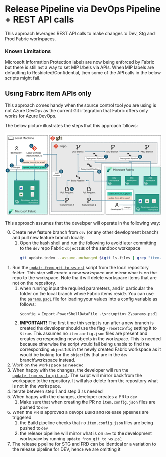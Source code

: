 # Release Pipeline via DevOps Pipeline + REST API calls

This approach leverages REST API calls to make changes to Dev, Stg and Prod Fabric workspaces.

### Known Limitations

Microsoft Information Protection labels are now being enforced by Fabric but there is still not a way to set MIP labels via APIs. When MIP labels are defaulting to Restricted/Confidential, then some of the API calls in the below scripts might fail.


## Using Fabric Item APIs only

This approach comes handy when the source control tool you are using is not Azure DevOps as the 
current Git integration that Fabric offers only works for Azure DevOps.

The below picture illustrates the steps that this approach follows:

![Fabric CI/CD Architecture](../../images/Option2.png)

This approach assumes that the developer will operate in the following way:

0. Create new feature branch from `dev` (or any other development branch) and pull new feature 
branch locally.
    1. Open the bash shell and run the following to avoid later committing to the `dev` repo Fabric `objectId`s of the sandbox workspace
        ```sh
        git update-index --assume-unchanged $(git ls-files | grep "item.config.json" | tr '\n' ' ')
        ```
1. Run the [`update_from_git_to_ws.ps1`](../../src/option_2/update_from_git_to_ws.ps1) script from the local repository folder. This step will 
create a new workspace and mirror what is on the repo to the workspace. Note tha it will delete workspace
 items that are not on the repository. 
    1. when running input the required parameters, and in particular the folder on the local branch 
    where Fabric items reside. You can use the [`params.psd1`](../../src/option_2/params.psd1) file for loading your values into a config variable as follows:
        ```pwsh
        $config = Import-PowerShellDataFile .\src\option_2\params.psd1
        ```
    2. **IMPORTANT!** The first time this script is run after a new branch is created the developer 
    should use the flag `-resetConfig` setting it to `$true`. This assumes no `item.config.json` files are present and creates
    corresponding new objects in the workspace. This is needed because otherwise the script would fail being 
    unable to find the corresponding `objectId`s in the newly created Fabric workspace as it would be looking for the `objectId`s
     that are in the `dev` branch\workspace instead.
2. Work on the workspace as needed
3. When happy with the changes, the developer will run the [`update_from_ws_to_git.ps1`](../../src/option_2/update_from_ws_to_git.ps1). 
The script will mirror back from the workspace to the repository. It will also delete from the repository what is not in the workspace.
4. iterate between step 1 and step 3 as needed
5. When happy with the changes, developer creates a PR to `dev`
    1. Make sure that when creating the PR no `item.config.json` files are pushed to `dev`
6. When the PR is approved a devops Build and Release pipelines are triggered
    1. the Build pipeline checks that no `item.config.json` files are being pushed to `dev`
    2. the release pipeline will mirror what is on `dev` to the development workspace by running `update_from_git_to_ws.ps1`
7. The release pipeline for STG and PRD can be identical or a variation to the release pipeline for DEV, hence we are omitting it
